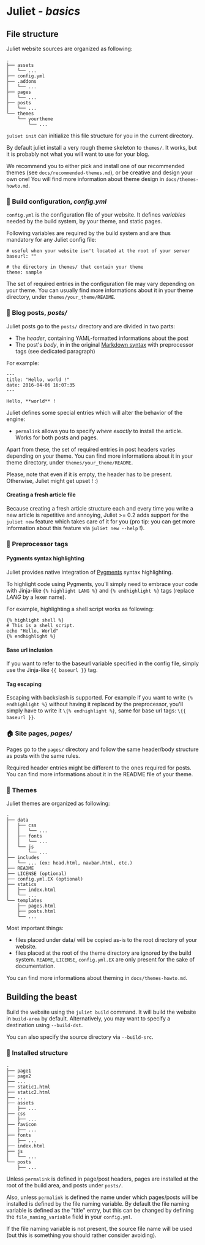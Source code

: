 # Juliet *- basics*

## File structure

Juliet website sources are organized as following:

    .
    ├── assets
    │   └── ...
    ├── config.yml
    ├── .addons
    │   └── ...
    ├── pages
    │   └── ...
    ├── posts
    │   └── ...
    └── themes
        └── yourtheme
            └── ...

`juliet init` can initialize this file structure for you in the current directory.

By default juliet install a very rough theme skeleton to `themes/`. It works, but
it is probably not what you will want to use for your blog.

We recommend you to either pick and install one of our recommended themes (see
`docs/recommended-themes.md`), or be creative and design your own one! You will
find more information about theme design in `docs/themes-howto.md`.

### :wrench: Build configuration, *config.yml*

`config.yml` is the configuration file of your website. It defines *variables*
needed by the build system, by your theme, and static pages.

Following variables are required by the build system and are thus mandatory for
any Juliet config file:

    # useful when your website isn't located at the root of your server
    baseurl: ""

    # the directory in themes/ that contain your theme
    theme: sample

The set of required entries in the configuration file may vary depending on your
theme. You can usually find more informations about it in your theme directory,
under `themes/your_theme/README`.

### :pencil: Blog posts, *posts/*

Juliet posts go to the `posts/` directory and are divided in two parts:
 * The *header*, containing YAML-formatted informations about the post
 * The post's *body*, in in the original [Markdown syntax](https://daringfireball.net/projects/markdown/syntax) with
 preprocessor tags (see dedicated paragraph)

For example:

    ---
    title: "Hello, world !"
    date: 2016-04-06 16:07:35
    ---

    Hello, **world** !

Juliet defines some special entries which will alter the behavior of the engine:
 * `permalink` allows you to specify *where exactly* to install the article.
   Works for both posts and pages.

Apart from these, the set of required entries in post headers varies depending
on your theme. You can find more informations about it in your theme directory,
under `themes/your_theme/README`.

Please, note that even if it is empty, the header has to be present. Otherwise,
Juliet might get upset ! :)

#### Creating a fresh article file

Because creating a fresh article structure each and every time you write a new
article is repetitive and annoying, Juliet >= 0.2 adds support for the
`juliet new` feature which takes care of it for you (pro tip: you can get
more information about this feature via `juliet new --help` !).

### :bookmark: Preprocessor tags
#### Pygments syntax highlighting

Juliet provides native integration of [Pygments](http://pygments.org/) syntax
highlighting.

To highlight code using Pygments, you'll simply need to embrace your code with
Jinja-like `{% highlight LANG %}` and `{% endhighlight %}` tags (replace *LANG*
by a lexer name).

For example, highlighting a shell script works as following:

    {% highlight shell %}
    # This is a shell script.
    echo "Hello, World"
    {% endhighlight %}

#### Base url inclusion

If you want to refer to the baseurl variable specified in the config file,
simply use the Jinja-like `{{ baseurl }}` tag.

#### Tag escaping

Escaping with backslash is supported. For example if you want to write
`{% endhighlight %}` without having it replaced by the preprocessor, you'll
simply have to write it `\{% endhighlight %}`, same for base url tags:
`\{{ baseurl }}`.

### :house: Site pages, *pages/*

Pages go to the `pages/` directory and follow the same header/body structure as
posts with the same rules.

Required header entries might be different to the ones required for posts. You
can find more informations about it in the README file of your theme.

### :metal: Themes

Juliet themes are organized as following:

    .
    ├── data
    │   ├── css
    │   │   └── ...
    │   ├── fonts
    │   │   └── ...
    │   └── js
    │       └── ...
    ├── includes
    │   └── ... (ex: head.html, navbar.html, etc.)
    ├── README
    ├── LICENSE (optional)
    ├── config.yml.EX (optional)
    ├── statics
    │   ├── index.html
    │   └── ...
    └── templates
        ├── pages.html
        ├── posts.html
        └── ...

Most important things:

 * files placed under data/ will be copied as-is to the root directory of your website.
 * files placed at the root of the theme directory are ignored by the build system.
   `README`, `LICENSE`, `config.yml.EX` are only present for the sake of documentation.

You can find more informations about theming in `docs/themes-howto.md`.

## Building the beast

Build the website using the `juliet build` command. It will build the website
in `build-area` by default. Alternatively, you may want to specify a destination
using `--build-dst`.

You can also specify the source directory via `--build-src`.

### :file_folder: Installed structure

    .
    ├── page1
    ├── page2
    ├── ...
    ├── static1.html
    ├── static2.html
    ├── ...
    ├── assets
    │   ├── ...
    ├── css
    │   ├── ...
    ├── favicon
    │   ├── ...
    ├── fonts
    │   ├── ...
    ├── index.html
    ├── js
    │   └── ...
    └── posts
        ├── ...

Unless `permalink` is defined in page/post headers, pages are installed at the
root of the build area, and posts under `posts/`.

Also, unless `permalink` is defined the name under which pages/posts will be
installed is defined by the file naming variable. By default the file naming
variable is defined as the "title" entry, but this can be changed by defining
the `file_naming_variable` field in your `config.yml`.

If the file naming variable is not present, the source file name will be used
(but this is something you should rather consider avoiding).
